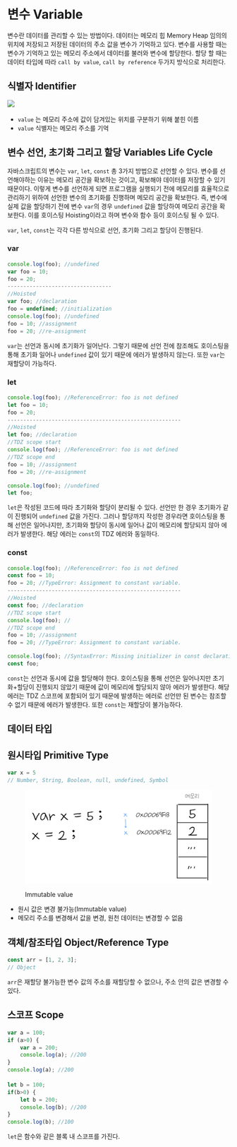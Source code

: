 # 변수 Variable

변수란 데이터를 관리할 수 있는 방법이다. 데이터는 메모리 힙 Memory Heap 임의의 위치에 저장되고 저장된 데이터의 주소 값을 변수가 기억하고 있다. 변수를 사용할 때는 변수가 기억하고 있는 메모리 주소에서 데이터를 불러와 변수에 할당한다. 할당 할 때는 데이터 타입에 따라 `call by value`, `call by reference` 두가지 방식으로 처리한다.

## 식별자 Identifier

![](../.gitbook/assets/IMG\_0364.PNG)

* `value` 는 메모리 주소에 값이 담겨있는 위치를 구분하기 위해 붙힌 이름
* `value` 식별자는 메모리 주소를 기억

## 변수 선언, 초기화 그리고 할당 Variables Life Cycle

자바스크립트의 변수는 `var`, `let`, `const` 총 3가지 방법으로 선언할 수 있다. 변수를 선언해야하는 이유는 메모리 공간을 확보하는 것이고, 확보해야 데이터를 저장할 수 있기 때문이다. 이렇게 변수를 선언하게 되면 프로그램을 실행되기 전에 메모리를 효율적으로 관리하기 위하여 선언한 변수의 초기화를 진행하며 메모리 공간을 확보한다. 즉, 변수에 실제 값을 할당하기 전에 변수 `var`의 경우 `undefined` 값을 할당하여 메모리 공간을 확보한다. 이를 호이스팅 Hoisting이라고 하며 변수와 함수 등이 호이스팅 될 수 있다.

`var`, `let`, `const`는 각각 다른 방식으로 선언, 초기화 그리고 할당이 진행된다.&#x20;

### var

```javascript
console.log(foo); //undefined
var foo = 10;
foo = 20;
---------------------------------
//Hoisted
var foo; //declaration
foo = undefined; //initialization
console.log(foo); //undefined
foo = 10; //assignment
foo = 20; //re-assignment
```

`var`는 선언과 동시에 초기화가 일어난다. 그렇기 때문에 선언 전에 참조해도 호이스팅을 통해 초기화 일어나 `undefined` 값이 있기 때문에 에러가 발생하지 않는다. 또한 `var`는 재할당이 가능하다.

### let

```javascript
console.log(foo); //ReferenceError: foo is not defined
let foo = 10;
foo = 20;
-------------------------------------------------------
//Hoisted
let foo; //declaration
//TDZ scope start
console.log(foo); //ReferenceError: foo is not defined
//TDZ scope end
foo = 10; //assignment
foo = 20; //re-assignment
```

```javascript
console.log(foo); //undefined
let foo;
```

`let`은 작성된 코드에 따라 초기화와 할당이 분리될  수 있다. 선언만 한 경우 초기화가 같이 진행되어 `undefined` 값을 가진다. 그러나 할당까지 작성한 경우라면 호이스팅을 통해 선언은 일어나지만, 초기화와 할당이 동시에 일어나 값이 메모리에 할당되지 않아 에러가 발생한다. 해당 에러는 `const`의 TDZ 에러와 동일하다.

### const

```javascript
console.log(foo); //ReferenceError: foo is not defined
const foo = 10;
foo = 20; //TypeError: Assignment to constant variable.
-------------------------------------------------------
//Hoisted
const foo; //declaration
//TDZ scope start
console.log(foo); //
//TDZ scope end
foo = 10; //assignment
foo = 20; //TypeError: Assignment to constant variable.
```

```javascript
console.log(foo); //SyntaxError: Missing initializer in const declaration
const foo; 
```

`const`는 선언과 동시에 값을 할당해야 한다. 호이스팅을 통해 선언은 일어나지만 초기화+할당이 진행되지 않았기 때문에 값이 메모리에 할당되지 않아 에러가 발생한다. 해당 에러는 TDZ 스코프에 포함되어 있기 때문에 발생하는 에러로 선언만 된 변수는 참조할 수 없기 때문에 에러가 발생한다. 또한 `const`는 재할당이 불가능하다.

## 데이터 타입



## 원시타입 Primitive Type

```javascript
var x = 5 
// Number, String, Boolean, null, undefined, Symbol
```

<figure><img src="../.gitbook/assets/IMG_0336.PNG" alt=""><figcaption><p>Immutable value</p></figcaption></figure>

* 원시 값은 변경 불가능(Immutable value)
* 메모리 주소를 변경해서 값을 변경, 원천 데이터는 변경할 수 없음

###

## 객체/참조타입 Object/Reference Type

```javascript
const arr = [1, 2, 3]; 
// Object
```

`arr`은 재할당 불가능한 변수 값의 주소를 재할당할 수 없으나, 주소 안의 값은 변경할 수 있다.

###

## 스코프 Scope

```javascript
var a = 100;
if (a>0) {
    var a = 200;
    console.log(a); //200
}
console.log(a); //200

let b = 100;
if(b>0) {
    let b = 200;
    console.log(b); //200
}
console.log(b); //100

```

`let`은 함수와 같은 블록 내 스코프를 가진다.
